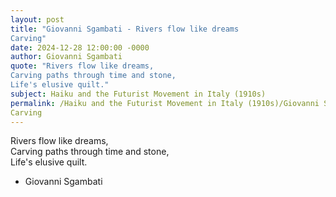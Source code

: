 ```yaml
---
layout: post
title: "Giovanni Sgambati - Rivers flow like dreams  
Carving"
date: 2024-12-28 12:00:00 -0000
author: Giovanni Sgambati
quote: "Rivers flow like dreams,  
Carving paths through time and stone,  
Life's elusive quilt."
subject: Haiku and the Futurist Movement in Italy (1910s)
permalink: /Haiku and the Futurist Movement in Italy (1910s)/Giovanni Sgambati/Giovanni Sgambati - Rivers flow like dreams  
Carving
---
```


Rivers flow like dreams,  
Carving paths through time and stone,  
Life's elusive quilt.

- Giovanni Sgambati
